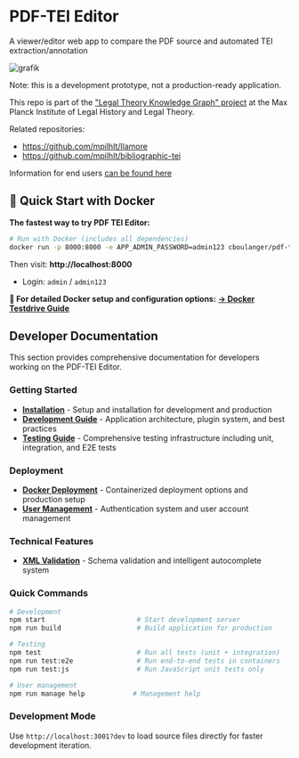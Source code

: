 # PDF-TEI Editor

A viewer/editor web app to compare the PDF source and automated TEI extraction/annotation

![grafik](https://github.com/user-attachments/assets/864185f5-864a-439f-806c-537267470c46)

Note: this is a development prototype, not a production-ready application.

This repo is part of the ["Legal Theory Knowledge Graph" project](https://www.lhlt.mpg.de/2514927/03-boulanger-legal-theory-graph)
at the Max Planck Institute of Legal History and Legal Theory.

Related repositories:

- <https://github.com/mpilhlt/llamore>
- <https://github.com/mpilhlt/bibliographic-tei>

Information for end users [can be found here](./docs/index.md)

## 🚀 Quick Start with Docker

**The fastest way to try PDF TEI Editor:**

```bash
# Run with Docker (includes all dependencies)
docker run -p 8000:8000 -e APP_ADMIN_PASSWORD=admin123 cboulanger/pdf-tei-editor:latest
```

Then visit: **http://localhost:8000**
- Login: `admin` / `admin123`

**📖 For detailed Docker setup and configuration options:** [**→ Docker Testdrive Guide**](docs/testdrive-docker.md)

## Developer Documentation

This section provides comprehensive documentation for developers working on the PDF-TEI Editor.

### Getting Started
- **[Installation](docs/installation.md)** - Setup and installation for development and production
- **[Development Guide](docs/development.md)** - Application architecture, plugin system, and best practices
- **[Testing Guide](docs/testing.md)** - Comprehensive testing infrastructure including unit, integration, and E2E tests

### Deployment
- **[Docker Deployment](docs/docker-deployment.md)** - Containerized deployment options and production setup
- **[User Management](docs/user-management.md)** - Authentication system and user account management

### Technical Features
- **[XML Validation](docs/xml-validation.md)** - Schema validation and intelligent autocomplete system

### Quick Commands

```bash
# Development
npm start                       # Start development server
npm run build                   # Build application for production

# Testing
npm test                        # Run all tests (unit + integration)
npm run test:e2e                # Run end-to-end tests in containers
npm run test:js                 # Run JavaScript unit tests only

# User management
npm run manage help            # Management help
```

### Development Mode
Use `http://localhost:3001?dev` to load source files directly for faster development iteration.

